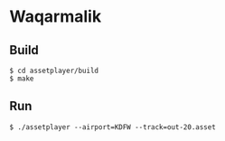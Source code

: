 # Waqarmalik

## Build

    $ cd assetplayer/build 
    $ make

## Run

    $ ./assetplayer --airport=KDFW --track=out-20.asset
